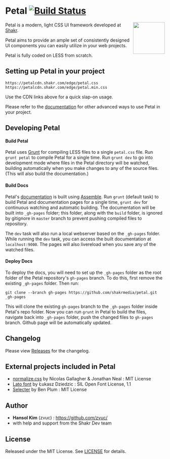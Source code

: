 Petal [![Build Status](https://magnum.travis-ci.com/shakrmedia/petal.svg?token=oGydrksF8C4ZzTmuT3Ki&branch=master)](https://magnum.travis-ci.com/shakrmedia/petal)
=====

<img align="right" width="100" height="100" src="http://shakrmedia.github.io/petal/assets/petal-logo.svg">

Petal is a modern, light CSS UI framework developed at [Shakr](http://shakr.com).

Petal aims to provide an ample set of consistently designed UI components you can easily utilize in your web projects.

Petal is fully coded on LESS from scratch.


## Setting up Petal in your project
```
https://petalcdn.shakr.com/edge/petal.css
https://petalcdn.shakr.com/edge/petal.min.css
```
Use the CDN links above for a quick slap-on usage.

Please refer to the [documentation](http://shakrmedia.github.io/petal/) for other advanced ways to use Petal in your project.


## Developing Petal
#### Build Petal
Petal uses [Grunt](http://gruntjs.com/getting-started) for compiling LESS files to a single `petal.css` file. Run `grunt petal` to compile Petal for a single time. Run `grunt dev` to go into development mode where files in the Petal directory will be watched, building automatically when you make changes to any of the source files. (This will also build the documentation.)

#### Build Docs
Petal's [documentation](http://shakrmedia.github.io/petal/) is built using [Assemble](http://assemble.io/). Run `grunt` (default task) to build Petal and documentation pages for a single time, `grunt dev` for continuous watching and automatic building. The documentation will be built into `_gh-pages` folder; this folder, along with the `build` folder, is ignored by gitignore in `master` branch to prevent pushing compiled files to repository.

The `dev` task will also run a local webserver based on the `_gh-pages` folder. While running the `dev` task, you can access the built documentation at `localhost:9000`. The pages will also livereload when you save any of the watched files.

#### Deploy Docs
To deploy the docs, you will need to set up the `_gh-pages` folder as the root folder of the Petal repository's `gh-pages` branch. To do this, first remove the existing `_gh-pages` folder. Then run:
```
git clone --branch gh-pages https://github.com/shakrmedia/petal.git _gh-pages
```
This will clone the existing `gh-pages` branch to the `_gh-pages` folder inside Petal's repo folder. Now you can run `grunt` in Petal to build the files, navigate back into `_gh-pages` folder, push the changed files to `gh-pages` branch. Github page will be automatically updated.



## Changelog
Please view [Releases](https://github.com/shakrmedia/petal/releases) for the changelog.


## External projects included in Petal
- [normalize.css](https://github.com/necolas/normalize.css) by Nicolas Gallagher & Jonathan Neal : MIT License
- [Lato font](http://www.google.com/fonts/specimen/Lato) by Łukasz Dziedzic : SIL Open Font License, 1.1
- [Selecter](https://github.com/Formstone/Selecter) by Ben Plum : MIT License


## Author
- **Hansol Kim** (zvuc) : https://github.com/zvuc/
- with help and support from the Shakr Dev team


## License 
Released under the MIT License.
See [LICENSE](https://github.com/ShakrMedia/petal/blob/master/LICENSE) for details.
